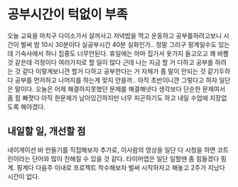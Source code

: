 # 공부시간이 턱없이 부족

오늘 교육을 마치구 다이소가서 살꺼사고 저녁밥을 먹고 운동하고 공부를하려고보니 시간이 벌써 밤 10시 30분이다 실공부시간 40분 실화인가.. 정말 
그리구 핑계일수도 있는데 기숙사에서 하니 집중도 너무안된다. 휴일에는 아마 집가서 옷가지 들고오고 꽤 바쁠 것 같은데 걱정이다 여러가지로 할 일이 많다 근데 나는 지금 할 거 다하고 공부를 하려는 것 같다 이렇게보니깐 할거 다하고 공부한다는 거 자체가 좀 말이 안되는 것 같기두하다 공부를 먼저하고 나머지를 하는게 맞지 안을까.. 아직 초반이니깐 그렇다고 하자 일단은 말이다. 오늘은 어제 해결하지못했던 문제를 해결해냇다 생각보다 단순한 문제여서 
좀 힘 빠졋다 아직 한문제가 남아있긴하지만 너무 피곤하기도 하고 내일 수업에 지장없도록 해야겠다.

## 내일할 일, 개선할 점

네이게이션 바 만들기를 직접해보자 추가로, 이사람의 영상을 일단 다 시청을 하면 코트린이라는 단어와 많이 친해질 수 있을 것 같다. 타이머앱은 일단 일할땐 좀 힘들겠다 핑계. 핑계다 다음주 이내로 프로젝트 착수해보자 벌써 시작하자고 해놓고 2주가 지났다 시간이 없다.